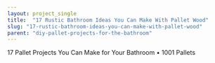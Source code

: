 ```yaml
---
layout: project_single
title:  "17 Rustic Bathroom Ideas You Can Make With Pallet Wood"
slug: "17-rustic-bathroom-ideas-you-can-make-with-pallet-wood"
parent: "diy-pallet-projects-for-the-bathroom"
---
```

17 Pallet Projects You Can Make for Your Bathroom • 1001 Pallets